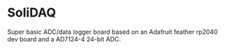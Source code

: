 # SoliDAQ

Super basic ADC/data logger board based on an Adafruit feather rp2040 dev board and a AD7124-4 24-bit ADC.
